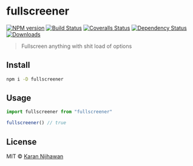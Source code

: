 # fullscreener

[![NPM version][npm-image]][npm-url]
[![Build Status][travis-image]][travis-url]
[![Coveralls Status][coveralls-image]][coveralls-url]
[![Dependency Status][depstat-image]][depstat-url]
[![Downloads][download-badge]][npm-url]

> Fullscreen anything with shit load of options

## Install

```sh
npm i -D fullscreener
```

## Usage

```js
import fullscreener from "fullscreener"

fullscreener() // true
```

## License

MIT © [Karan Nijhawan](http://github.com/devil1991)

[npm-url]: https://npmjs.org/package/fullscreener
[npm-image]: https://img.shields.io/npm/v/fullscreener.svg?style=flat-square

[travis-url]: https://travis-ci.org/devil1991/fullscreener
[travis-image]: https://img.shields.io/travis//fullscreener.svg?style=flat-square

[coveralls-url]: https://coveralls.io/r/devil1991/fullscreener
[coveralls-image]: https://img.shields.io/coveralls//fullscreener.svg?style=flat-square

[depstat-url]: https://david-dm.org//fullscreener
[depstat-image]: https://david-dm.org/devil1991/fullscreener.svg?style=flat-square

[download-badge]: http://img.shields.io/npm/dm/fullscreener.svg?style=flat-square
